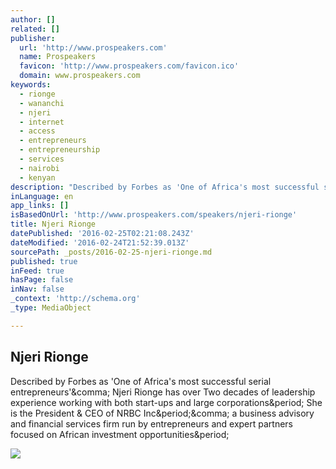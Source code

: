 ```yaml
---
author: []
related: []
publisher:
  url: 'http://www.prospeakers.com'
  name: Prospeakers
  favicon: 'http://www.prospeakers.com/favicon.ico'
  domain: www.prospeakers.com
keywords:
  - rionge
  - wananchi
  - njeri
  - internet
  - access
  - entrepreneurs
  - entrepreneurship
  - services
  - nairobi
  - kenyan
description: "Described by Forbes as 'One of Africa's most successful serial entrepreneurs', Njeri Rionge has over Two decades of leadership experience working with both start-ups and large corporations. She is the President & CEO of NRBC Inc., a business advisory and financial services firm run by entrepreneurs and expert partners focused on African investment opportunities."
inLanguage: en
app_links: []
isBasedOnUrl: 'http://www.prospeakers.com/speakers/njeri-rionge'
title: Njeri Rionge
datePublished: '2016-02-25T02:21:08.243Z'
dateModified: '2016-02-24T21:52:39.013Z'
sourcePath: _posts/2016-02-25-njeri-rionge.md
published: true
inFeed: true
hasPage: false
inNav: false
_context: 'http://schema.org'
_type: MediaObject

---
```

<article style=""><h1>Njeri Rionge</h1><p>Described by Forbes as 'One of Africa's most successful serial entrepreneurs'&amp;comma; Njeri Rionge has over Two decades of leadership experience working with both start-ups and large corporations&amp;period; She is the President &amp; CEO of NRBC Inc&amp;period;&amp;comma; a business advisory and financial services firm run by entrepreneurs and expert partners focused on African investment opportunities&amp;period;</p><img src="http://i3.ytimg.com/vi/BX_gbVbams0/hqdefault.jpg" /></article>